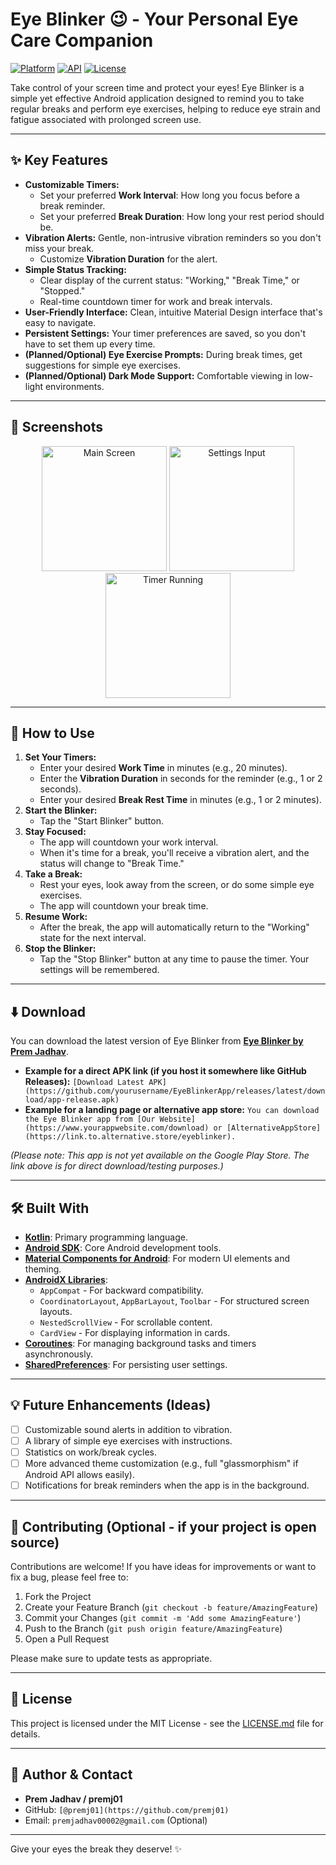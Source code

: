 # Eye Blinker 😉 - Your Personal Eye Care Companion

[![Platform](https://img.shields.io/badge/platform-Android-green.svg)](https://www.android.com)
[![API](https://img.shields.io/badge/API-21%2B-brightgreen.svg?style=flat)](https://android-arsenal.com/api?level=21)
[![License](https://img.shields.io/badge/License-MIT-blue.svg)](LICENSE.md) 
<!-- Optional: Add a CI/CD build status badge if you set one up -->
<!-- [![Build Status](https://travis-ci.org/yourusername/eyeblinker.svg?branch=main)](https://travis-ci.org/yourusername/eyeblinker) -->

<!-- Optional: App Logo - Replace with your actual logo URL -->
<!-- <p align="center">
  <img src="URL_TO_YOUR_APP_LOGO.png" alt="Eye Blinker Logo" width="150"/>
</p> -->

Take control of your screen time and protect your eyes! Eye Blinker is a simple yet effective Android application designed to remind you to take regular breaks and perform eye exercises, helping to reduce eye strain and fatigue associated with prolonged screen use.

---

## ✨ Key Features

*   **Customizable Timers:**
    *   Set your preferred **Work Interval**: How long you focus before a break reminder.
    *   Set your preferred **Break Duration**: How long your rest period should be.
*   **Vibration Alerts:** Gentle, non-intrusive vibration reminders so you don't miss your break.
    *   Customize **Vibration Duration** for the alert.
*   **Simple Status Tracking:**
    *   Clear display of the current status: "Working," "Break Time," or "Stopped."
    *   Real-time countdown timer for work and break intervals.
*   **User-Friendly Interface:** Clean, intuitive Material Design interface that's easy to navigate.
*   **Persistent Settings:** Your timer preferences are saved, so you don't have to set them up every time.
*   **(Planned/Optional) Eye Exercise Prompts:** During break times, get suggestions for simple eye exercises.
*   **(Planned/Optional) Dark Mode Support:** Comfortable viewing in low-light environments.

---

## 📱 Screenshots

<!-- Replace these with actual URLs to your screenshots -->
<!-- Tip: Keep images in a '.github/assets' folder in your repo or use an image hosting service -->
<p align="center">
  <img src="URL_TO_SCREENSHOT_1.png" alt="Main Screen" width="200"/>
  <img src="URL_TO_SCREENSHOT_2.png" alt="Settings Input" width="200"/>
  <img src="URL_TO_SCREENSHOT_3.png" alt="Timer Running" width="200"/>
  <!-- Add more if you have them! Maybe a GIF showing the flow. -->
</p>

---

## 🚀 How to Use

1.  **Set Your Timers:**
    *   Enter your desired **Work Time** in minutes (e.g., 20 minutes).
    *   Enter the **Vibration Duration** in seconds for the reminder (e.g., 1 or 2 seconds).
    *   Enter your desired **Break Rest Time** in minutes (e.g., 1 or 2 minutes).
2.  **Start the Blinker:**
    *   Tap the "Start Blinker" button.
3.  **Stay Focused:**
    *   The app will countdown your work interval.
    *   When it's time for a break, you'll receive a vibration alert, and the status will change to "Break Time."
4.  **Take a Break:**
    *   Rest your eyes, look away from the screen, or do some simple eye exercises.
    *   The app will countdown your break time.
5.  **Resume Work:**
    *   After the break, the app will automatically return to the "Working" state for the next interval.
6.  **Stop the Blinker:**
    *   Tap the "Stop Blinker" button at any time to pause the timer. Your settings will be remembered.

---

## ⬇️ Download

You can download the latest version of Eye Blinker from [**Eye Blinker by Prem Jadhav**](https://drive.google.com/file/d/1vdBgr6LgFe5J9W0CIy5WhGP_6kDS0nhB/view?usp=drive_link).

*   **Example for a direct APK link (if you host it somewhere like GitHub Releases):**
    `[Download Latest APK](https://github.com/yourusername/EyeBlinkerApp/releases/latest/download/app-release.apk)`
*   **Example for a landing page or alternative app store:**
    `You can download the Eye Blinker app from [Our Website](https://www.yourappwebsite.com/download) or [AlternativeAppStore](https://link.to.alternative.store/eyeblinker).`

*(Please note: This app is not yet available on the Google Play Store. The link above is for direct download/testing purposes.)*

---

## 🛠️ Built With

*   **[Kotlin](https://kotlinlang.org/)**: Primary programming language.
*   **[Android SDK](https://developer.android.com/sdk)**: Core Android development tools.
*   **[Material Components for Android](https://material.io/develop/android/docs/getting-started/)**: For modern UI elements and theming.
*   **[AndroidX Libraries](https://developer.android.com/jetpack/androidx)**:
    *   `AppCompat` - For backward compatibility.
    *   `CoordinatorLayout`, `AppBarLayout`, `Toolbar` - For structured screen layouts.
    *   `NestedScrollView` - For scrollable content.
    *   `CardView` - For displaying information in cards.
*   **[Coroutines](https://kotlinlang.org/docs/coroutines-overview.html)**: For managing background tasks and timers asynchronously.
*   **[SharedPreferences](https://developer.android.com/training/data-storage/shared-preferences)**: For persisting user settings.

---

## 💡 Future Enhancements (Ideas)

*   [ ] Customizable sound alerts in addition to vibration.
*   [ ] A library of simple eye exercises with instructions.
*   [ ] Statistics on work/break cycles.
*   [ ] More advanced theme customization (e.g., full "glassmorphism" if Android API allows easily).
*   [ ] Notifications for break reminders when the app is in the background.

---

## 🤝 Contributing (Optional - if your project is open source)

Contributions are welcome! If you have ideas for improvements or want to fix a bug, please feel free to:

1.  Fork the Project
2.  Create your Feature Branch (`git checkout -b feature/AmazingFeature`)
3.  Commit your Changes (`git commit -m 'Add some AmazingFeature'`)
4.  Push to the Branch (`git push origin feature/AmazingFeature`)
5.  Open a Pull Request

Please make sure to update tests as appropriate.

---

## 📜 License

This project is licensed under the MIT License - see the [LICENSE.md](LICENSE.md) file for details.

---

## 👤 Author & Contact

*   **Prem Jadhav / premj01**
*   GitHub: `[@premj01](https://github.com/premj01)`
*   Email: `premjadhav00002@gmail.com` (Optional)

---

Give your eyes the break they deserve! ✨

